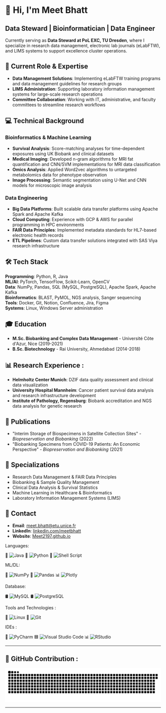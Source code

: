 # 👋 Hi, I'm Meet Bhatt

## Data Steward | Bioinformatician | Data Engineer

Currently serving as **Data Steward at PoL EXC, TU Dresden**, where I specialize in research data management, electronic lab journals (eLabFTW), and LIMS systems to support excellence cluster operations.

## 🔬 Current Role & Expertise
- **Data Management Solutions**: Implementing eLabFTW training programs and data management guidelines for research groups
- **LIMS Administration**: Supporting laboratory information management systems for large-scale research operations
- **Committee Collaboration**: Working with IT, administrative, and faculty committees to streamline research workflows

## 💻 Technical Background

### Bioinformatics & Machine Learning
- **Survival Analysis**: Score-matching analyses for time-dependent exposures using UK Biobank and clinical datasets
- **Medical Imaging**: Developed n-gram algorithms for MRI fat quantification and CNN/SVM implementations for MRI data classification
- **Omics Analysis**: Applied Word2vec algorithms to untargeted metabolomics data for phenotype observation
- **Image Processing**: Semantic segmentation using U-Net and CNN models for microscopic image analysis

### Data Engineering
- **Big Data Platforms**: Built scalable data transfer platforms using Apache Spark and Apache Kafka
- **Cloud Computing**: Experience with GCP & AWS for parallel programming in HPC environments
- **FAIR Data Principles**: Implemented metadata standards for HL7-based electronic health records
- **ETL Pipelines**: Custom data transfer solutions integrated with SAS Viya research infrastructure

## 🛠️ Tech Stack
**Programming**: Python, R, Java  
**ML/AI**: PyTorch, TensorFlow, Scikit-Learn, OpenCV  
**Data**: NumPy, Pandas, SQL (MySQL, PostgreSQL), Apache Spark, Apache Kafka  
**Bioinformatics**: BLAST, PyMOL, NGS analysis, Sanger sequencing  
**Tools**: Docker, Git, Notion, Confluence, Jira, Figma  
**Systems**: Linux, Windows Server administration

## 🎓 Education
- **M.Sc. Biobanking and Complex Data Management** - Université Côte d'Azur, Nice (2019-2021)
- **B.Sc. Biotechnology** - Rai University, Ahmedabad (2014-2018)

## 📊 Research Experience : 
- **Helmholtz Center Munich**: DZIF data quality assessment and clinical data visualization
- **University Hospital Mannheim**: Cancer patient survival data analysis and research infrastructure development
- **Institute of Pathology, Regensburg**: Biobank accreditation and NGS data analysis for genetic research

## 📝 Publications
- "Interim Storage of Biospecimens in Satellite Collection Sites" - *Biopreservation and Biobanking* (2022)
- "Biobanking Specimens from COVID-19 Patients: An Economic Perspective" - *Biopreservation and Biobanking* (2021)

## 🎯 Specializations
- Research Data Management & FAIR Data Principles
- Biobanking & Sample Quality Management
- Clinical Data Analysis & Survival Statistics
- Machine Learning in Healthcare & Bioinformatics
- Laboratory Information Management Systems (LIMS)

## 📧 Contact
- **Email**: meet.bhatt@etu.unice.fr
- **LinkedIn**: [linkedin.com/meetbhatt](https://www.linkedin.com/meetbhatt)
- **Website**: [Meet2197.github.io](https://Meet2197.github.io)

Languages:

🚀 ![Java](https://img.shields.io/badge/square-java-%23F7931E.svg?style=for-the-badge&logo=java&logoColor=white) 🐍 ![Python](https://img.shields.io/badge/square-python-%233776AB.svg?style=for-the-badge&logo=python&logoColor=white) 🐚 ![Shell Script](https://img.shields.io/badge/square-shell%20script-%232C3A42.svg?style=for-the-badge&logo=gnu-bash&logoColor=white) 


ML/DL:

🔢 ![NumPy](https://img.shields.io/badge/square-numpy-%23013243.svg?style=for-the-badge&logo=numpy&logoColor=white) 🐼 ![Pandas](https://img.shields.io/badge/square-pandas-%23150458.svg?style=for-the-badge&logo=pandas&logoColor=white) 📊 ![Plotly](https://img.shields.io/badge/square-plotly-%233F4F75.svg?style=for-the-badge&logo=plotly&logoColor=white)


Database:

🛢️ ![MySQL](https://img.shields.io/badge/square-mysql-%234479A1.svg?style=for-the-badge&logo=mysql&logoColor=white) 🛢️ ![PostgreSQL](https://img.shields.io/badge/square-postgresql-%23336791.svg?style=for-the-badge&logo=postgresql&logoColor=white)

Tools and Technologies :

🐧 ![Linux](https://img.shields.io/badge/square-linux-%23FCC624.svg?style=for-the-badge&logo=linux&logoColor=black) 🔗 ![Git](https://img.shields.io/badge/square-git-%23F05032.svg?style=for-the-badge&logo=git&logoColor=white)


IDEs :

🐍 ![PyCharm](https://img.shields.io/badge/square-pycharm-%23000000.svg?style=for-the-badge&logo=pycharm&logoColor=white) 🟦 ![Visual Studio Code](https://img.shields.io/badge/square-visual%20studio%20code-%23007ACC.svg?style=for-the-badge&logo=visual-studio-code&logoColor=white) 📊 ![RStudio](https://img.shields.io/badge/square-rstudio-%2343B02A.svg?style=for-the-badge&logo=rstudio&logoColor=white)

---
## 🐍 GitHub Contribution : 

<img src="https://raw.githubusercontent.com/Meet2197/Meet2197/output/github-contribution-grid-snake.svg" width="600" />

---
